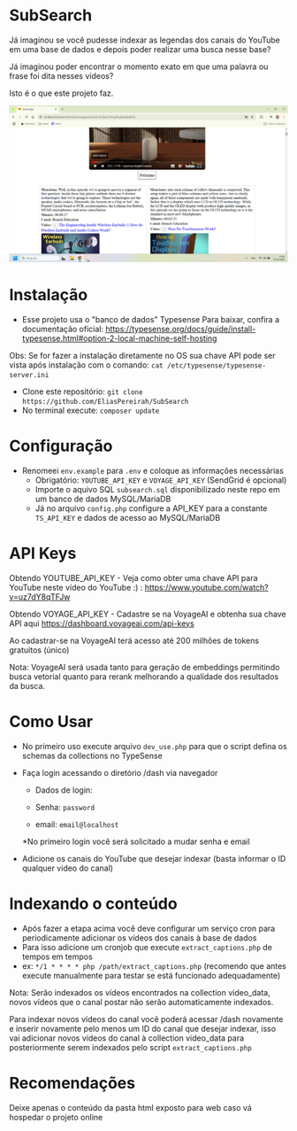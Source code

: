 # SubSearch
Já imaginou se você pudesse indexar as legendas dos canais do YouTube em uma base de dados e depois poder realizar uma 
busca nesse base?

Já imaginou poder encontrar o momento exato em que uma palavra ou frase foi dita nesses vídeos?

Isto é o que este projeto faz.

![Print - Screenshot](https://raw.githubusercontent.com/EliasPereirah/SubSearch/main/html/imgs/screenshot.png)

# Instalação
- Esse projeto usa o "banco de dados" Typesense 
Para baixar, confira a documentação oficial: https://typesense.org/docs/guide/install-typesense.html#option-2-local-machine-self-hosting

Obs: Se for fazer a instalação diretamente no OS sua chave API pode ser vista após instalação com o comando: `cat /etc/typesense/typesense-server.ini`
- Clone este repositório: `git clone https://github.com/EliasPereirah/SubSearch`
- No terminal execute: `composer update`

# Configuração
- Renomeei `env.example` para `.env` e coloque as informações necessárias
  - Obrigatório: `YOUTUBE_API_KEY` e `VOYAGE_API_KEY` (SendGrid é opcional)
  - Importe o aquivo SQL `subsearch.sql` disponibilizado neste repo em um banco de dados MySQL/MariaDB
  - Já no arquivo `config.php` configure a API_KEY para a constante `TS_API_KEY` e dados de acesso ao MySQL/MariaDB

# API Keys
Obtendo YOUTUBE_API_KEY - Veja como obter uma chave API para YouTube neste vídeo do YouTube :) : https://www.youtube.com/watch?v=uz7dY8qTFJw



Obtendo VOYAGE_API_KEY - Cadastre se na VoyageAI e obtenha sua chave API aqui https://dashboard.voyageai.com/api-keys

Ao cadastrar-se na VoyageAI terá acesso até 200 milhões de tokens gratuitos (único)

Nota: VoyageAI será usada tanto para geração de embeddings permitindo busca vetorial quanto para rerank melhorando a 
qualidade dos resultados da busca.

# Como Usar
- No primeiro uso execute arquivo `dev_use.php` para que o script defina os schemas da collections no TypeSense

- Faça login acessando o diretório /dash via navegador 
   - Dados de login:
     
   - Senha: `password`
     
   - email: `email@localhost`
  
  *No primeiro login você será solicitado a mudar senha e email

- Adicione os canais do YouTube que desejar indexar (basta informar o ID qualquer video do canal)

# Indexando o conteúdo
- Após fazer a etapa acima você deve configurar um serviço cron para periodicamente adicionar os vídeos dos canais 
à base de dados
- Para isso adicione um cronjob que execute `extract_captions.php` de tempos em tempos
- ex: `*/1 * * * * php /path/extract_captions.php` (recomendo que antes execute manualmente para testar se está funcionado adequadamente)

Nota: Serão indexados os vídeos encontrados na collection video_data, novos vídeos que o canal postar não serão 
automaticamente indexados.

Para indexar novos vídeos do canal você poderá acessar /dash novamente e inserir novamente pelo menos um ID do canal 
que desejar indexar, isso vai adicionar novos vídeos do canal à collection video_data para posteriormente serem indexados pelo script `extract_captions.php`

# Recomendações
Deixe apenas o conteúdo da pasta html exposto para web caso vá hospedar o projeto online


